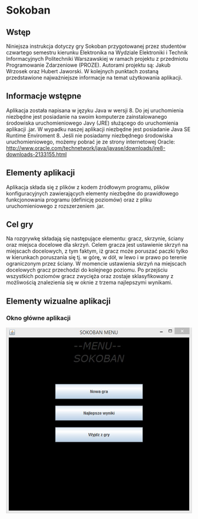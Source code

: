 # Sokoban

## Wstęp
Niniejsza instrukcja dotyczy gry Sokoban przygotowanej przez studentów czwartego semestru kierunku Elektronika na Wydziale Elektroniki i Technik Informacyjnych Politechniki Warszawskiej w ramach projektu z przedmiotu Programowanie Zdarzeniowe (PROZE). Autorami projektu są: Jakub Wrzosek oraz Hubert Jaworski.
W kolejnych punktach zostaną przedstawione najważniejsze informacje na temat użytkowania aplikacji.

## Informacje wstępne
Aplikacja została napisana w języku Java w wersji 8. Do jej uruchomienia niezbędne jest posiadanie na swoim komputerze zainstalowanego środowiska uruchomieniowego Javy (JRE) służącego do uruchomienia aplikacji .jar. W wypadku naszej aplikacji niezbędne jest posiadanie Java SE Runtime Enviroment 8.
Jeśli nie posiadamy niezbędnego środowiska uruchomieniowego, możemy pobrać je ze strony internetowej Oracle: http://www.oracle.com/technetwork/java/javase/downloads/jre8-downloads-2133155.html

## Elementy aplikacji
Aplikacja składa się z plików z kodem źródłowym programu, plików konfiguracyjnych zawierających elementy niezbędne do prawidłowego funkcjonowania programu (definicję poziomów) oraz z pliku uruchomieniowego z rozszerzeniem .jar.

## Cel gry
Na rozgrywkę składają się następujące elementu: gracz, skrzynie, ściany oraz miejsca docelowe dla skrzyń.
Celem gracza jest ustawienie skrzyń na miejscach docelowych, z tym faktym, iż gracz może poruszać paczki tylko w kierunkach poruszania się tj. w górę, w dół, w lewo i w prawo po terenie ograniczonym przez ściany.
W momencie ustawienia skrzyń na miejscach docelowych gracz przechodzi do kolejnego poziomu. Po przejściu wszystkich poziomów gracz zwycięża oraz zostaje sklasyfikowany z możliwością znalezienia się w oknie z trzema najlepszymi wynikami.

## Elementy wizualne aplikacji
### Okno główne aplikacji
![](images/OknoGlowne.jpg)





















